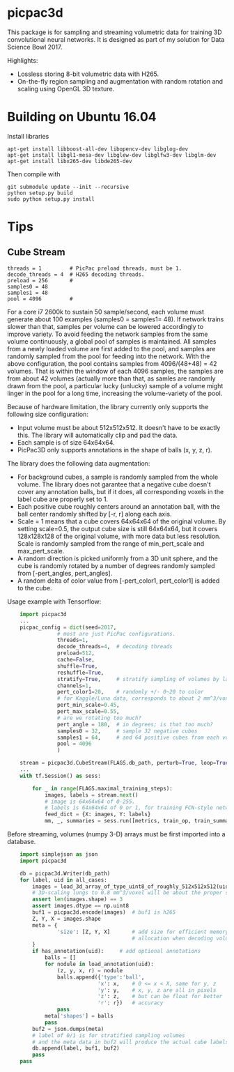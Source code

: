 # picpac3d

This package is for sampling and streaming volumetric data for
training 3D convolutional neural networks.  It is designed as
part of my solution for Data Science Bowl 2017.

Highlights:
- Lossless storing 8-bit volumetric data with H265.
- On-the-fly region sampling and augmentation with random rotation and
  scaling using OpenGL 3D texture.


# Building on Ubuntu 16.04

Install libraries
```
apt-get install libboost-all-dev libopencv-dev libglog-dev
apt-get install libgl1-mesa-dev libglew-dev libglfw3-dev libglm-dev
apt-get install libx265-dev libde265-dev
```

Then compile with
```
git submodule update --init --recursive
python setup.py build
sudo python setup.py install
```

# Tips

## Cube Stream
```
threads = 1         # PicPac preload threads, must be 1.
decode_threads = 4  # H265 decoding threads.
preload = 256       #
samples0 = 48       
samples1 = 48
pool = 4096         #
```

For a core i7 2600k to sustain 50 sample/second, each volume must generate
about 100 examples (samples0 = samples1= 48).  If network trains
slower than that, samples per volume can be lowered accordingly
to improve variety.
To avoid feeding the network samples from the same volume continuously,
a global pool of samples is maintained. All samples from a newly
loaded volume are first added to the pool, and samples are
randomly sampled from the pool for feeding into the network.
With the above configuration, the pool contains samples from
4096/(48+48) = 42 volumes.  That is within the window of each 
4096 samples, the samples are from about 42 volumes (actually more
than that, as samles are randomly drawn from the pool, a particular
lucky (unlucky) sample of a volume might linger in the pool for a 
long time, increasing the volume-variety of the pool.

Because of hardware limitation, the library currently only supports
the following size configuration:

- Input volume must be about 512x512x512.  It doesn't have to be
  exactly this.  The library will automatically clip and pad the data.
- Each sample is of size 64x64x64.
- PicPac3D only supports annotations in the shape of
  balls (x, y, z, r).

The library does the following data augmentation:
- For background cubes, a sample is randomly sampled from the whole volume.
  The library does not garantee that a negative cube doesn't cover
  any annotation balls, but if it does, all corresponding voxels in the
  label cube are properly set to 1.
- Each positive cube roughly centers around an annotation ball, with the
  ball center randomly shifted by [-r, r] along each axis.
- Scale = 1 means that a cube covers 64x64x64 of the original volume.
  By setting scale=0.5, the output cube size is still 64x64x64, but
  it covers 128x128x128 of the original volume, with more data but
  less resolution.  Scale is randomly sampled from the range of
  min_pert_scale and max_pert_scale.
- A random direction is picked uniformly from a 3D unit sphere, and
  the cube is randomly rotated by a number of degrees randomly
  sampled from [-pert_angles, pert_angles].
- A random delta of color value from [-pert_color1, pert_color1] is
  added to the cube.

Usage example with Tensorflow:
```python
    import picpac3d
    ...
    picpac_config = dict(seed=2017,
                # most are just PicPac configurations.
                threads=1,
                decode_threads=4,  # decoding threads
                preload=512,
                cache=False,
                shuffle=True,
                reshuffle=True,
                stratify=True,     # stratify sampling of volumes by label
                channels=1,
                pert_color1=20,    # randomly +/- 0~20 to color
                # for Kaggle/Luna data, corresponds to about 2 mm^3/voxel.
                pert_min_scale=0.45,
                pert_max_scale=0.55,
                # are we rotating too much?
                pert_angle = 180,  # in degrees; is that too much?
                samples0 = 32,     # sample 32 negative cubes
                samples1 = 64,     # and 64 positive cubes from each volume
                pool = 4096
                )

    stream = picpac3d.CubeStream(FLAGS.db_path, perturb=True, loop=True, **picpac_config)
    ...
    with tf.Session() as sess:

        for _ in range(FLAGS.maximal_training_steps):
            images, labels = stream.next()
            # image is 64x64x64 of 0-255.
            # labels is 64x64x64 of 0 or 1, for training FCN-style networks
            feed_dict = {X: images, Y: labels}
            mm, _, summaries = sess.run([metrics, train_op, train_summaries], feed_dict=feed_dict)
```

Before streaming, volumes (numpy 3-D) arrays must be first imported into
a database.
```python
    import simplejson as json
    import picpac3d

    db = picpac3d.Writer(db_path) 
    for label, uid in all_cases:
        images = load_3d_array_of_type_uint8_of_roughly_512x512x512(uid)
        # 3D-scaling lungs to 0.8 mm^3/voxel will be about the proper size
        assert len(images.shape) == 3
        assert images.dtype == np.uint8
        buf1 = picpac3d.encode(images)  # buf1 is h265 
        Z, Y, X = images.shape
        meta = {
                'size': [Z, Y, X]       # add size for efficient memory
                                        # allocation when decoding volume
        }
        if has_annotation(uid):     # add optional annotations
            balls = []
            for nodule in load_annotation(uid):
                (z, y, x, r) = nodule
                balls.append({'type':'ball',
                             'x': x,    # 0 <= x < X, same for y, z
                             'y': y,    # x, y, z are all in pixels
                             'z': z,    # but can be float for better
                             'r': r})   # accuracy
                pass
            meta['shapes'] = balls
            pass
        buf2 = json.dumps(meta)
        # label of 0/1 is for stratified sampling volumes
        # and the meta data in buf2 will produce the actual cube labels
        db.append(label, buf1, buf2)
        pass
    pass
```
